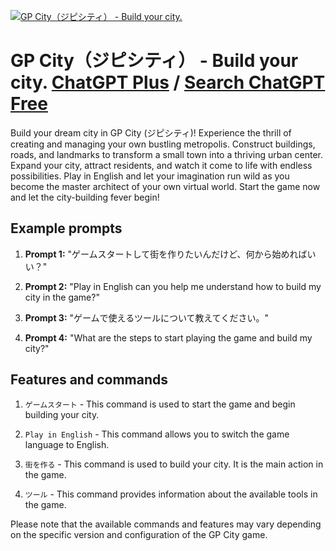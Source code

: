 
[![GP City（ジピシティ） - Build your city.](https://files.oaiusercontent.com/file-Vg8CKUsAi30eacY3geQwsevj?se=2123-10-19T06%3A23%3A08Z&sp=r&sv=2021-08-06&sr=b&rscc=max-age%3D31536000%2C%20immutable&rscd=attachment%3B%20filename%3De6c25335-7862-4508-a271-600b95db40f9.png&sig=vpbWsD6nbyz8Qc5fVkzWgnycmTUntCdfwLDoxALTbdg%3D)](https://chat.openai.com/g/g-bKiLSWzYv-gp-city-zipisitei-build-your-city)

# GP City（ジピシティ） - Build your city. [ChatGPT Plus](https://chat.openai.com/g/g-bKiLSWzYv-gp-city-zipisitei-build-your-city) / [Search ChatGPT Free](https://gptcall.net/index.html#/?search=GP%20City%EF%BC%88%E3%82%B8%E3%83%94%E3%82%B7%E3%83%86%E3%82%A3%EF%BC%89%20-%20Build%20your%20city.)

Build your dream city in GP City (ジピシティ)! Experience the thrill of creating and managing your own bustling metropolis. Construct buildings, roads, and landmarks to transform a small town into a thriving urban center. Expand your city, attract residents, and watch it come to life with endless possibilities. Play in English and let your imagination run wild as you become the master architect of your own virtual world. Start the game now and let the city-building fever begin!

## Example prompts

1. **Prompt 1:** "ゲームスタートして街を作りたいんだけど、何から始めればいい？"

2. **Prompt 2:** "Play in English can you help me understand how to build my city in the game?"

3. **Prompt 3:** "ゲームで使えるツールについて教えてください。"

4. **Prompt 4:** "What are the steps to start playing the game and build my city?"

## Features and commands

1. `ゲームスタート` - This command is used to start the game and begin building your city.

2. `Play in English` - This command allows you to switch the game language to English.

3. `街を作る` - This command is used to build your city. It is the main action in the game.

4. `ツール` - This command provides information about the available tools in the game.

Please note that the available commands and features may vary depending on the specific version and configuration of the GP City game.


